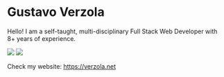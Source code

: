 # Gustavo Verzola

Hello! I am a self-taught, multi-disciplinary Full Stack Web Developer with 8+ years of experience.

![](https://github-readme-stats.vercel.app/api?username=verzola&count_private=true&show_icons=true&line_height=40&bg_color=0d1117&hide_border=true&text_color=FFFFFF)
![](https://github-readme-stats.vercel.app/api/top-langs/?username=verzola&bg_color=0d1117&hide_border=true&text_color=FFFFFF)

Check my website: https://verzola.net

